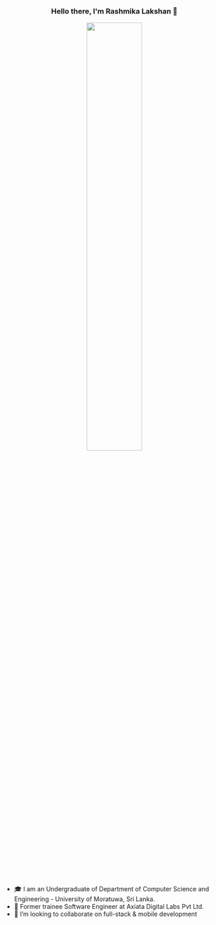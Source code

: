 
<h3 align="center">Hello there, I'm Rashmika Lakshan 👋 </h3>

<p align="center"><img width="50%" height="auto" src="https://cdn.dribbble.com/users/452800/screenshots/2423898/icon.gif"/></p>

* 🎓 I am an Undergraduate of Department of Computer Science and Engineering - University of Moratuwa, Sri Lanka.
* 🔭 Former trainee Software Engineer at Axiata Digital Labs Pvt Ltd.
* 👯 I’m looking to collaborate on full-stack & mobile development

<!--
**RashmikaLakshan/RashmikaLakshan** is a ✨ _special_ ✨ repository because its `README.md` (this file) appears on your GitHub profile.

Here are some ideas to get you started:

- 🔭 I’m currently working on ...
- 🌱 I’m currently learning ...
- 👯 I’m looking to collaborate on ...
- 🤔 I’m looking for help with ...
- 💬 Ask me about ...
- 📫 How to reach me: ...
- 😄 Pronouns: ...
- ⚡ Fun fact: ...
-->
